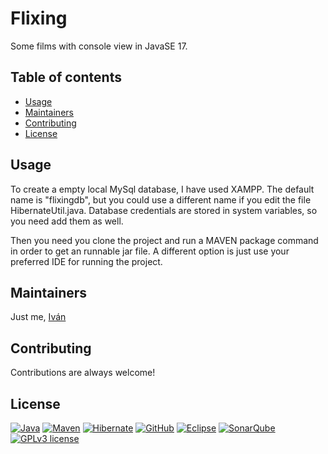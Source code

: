 # Flixing

 Some films with console view in JavaSE 17.
 
## Table of contents

- [Usage](#usage)
- [Maintainers](#maintainers)
- [Contributing](#contributing)
- [License](#license)
  
  
## Usage

To create a empty local MySql database, I have used XAMPP. The default name is "flixingdb", but you could use a different name if you edit the file HibernateUtil.java. Database credentials are stored in system variables, so you need add them as well.

Then you need you clone the project and run a MAVEN package command in order to get an runnable jar file. A different option is just use your preferred IDE for running the project.
 
 
## Maintainers

Just me, [Iván](https://github.com/Ivan-Montes)


## Contributing

Contributions are always welcome! 


## License

[![Java](https://badgen.net/static/JavaSE/17/orange)](https://www.java.com/es/)
[![Maven](https://badgen.net/badge/icon/maven?icon=maven&label&color=red)](https://https://maven.apache.org/)
[![Hibernate](https://badgen.net/static/Hibernate/6.3/green)](https://hibernate.org/)
[![GitHub](https://badgen.net/badge/icon/github?icon=github&label)](https://github.com)
[![Eclipse](https://badgen.net/badge/icon/eclipse?icon=eclipse&label)](https://https://eclipse.org/)
[![SonarQube](https://badgen.net/badge/icon/sonarqube?icon=sonarqube&label&color=purple)](https://www.sonarsource.com/products/sonarqube/downloads/)
[![GPLv3 license](https://img.shields.io/badge/License-GPLv3-blue.svg)](https://choosealicense.com/licenses/gpl-3.0/)